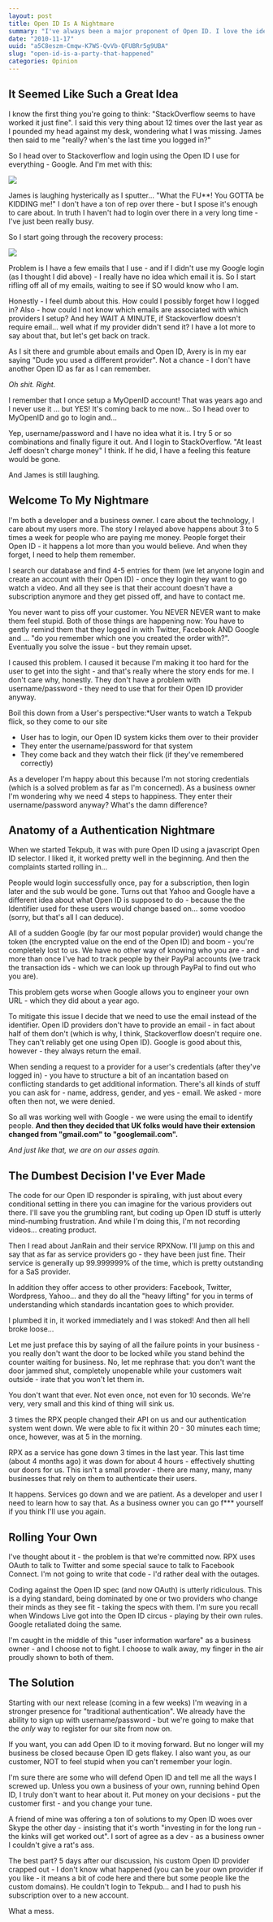 ```yaml
---
layout: post
title: Open ID Is A Nightmare
summary: "I've always been a major proponent of Open ID. I love the idea and the intention - it's a great solution to a long-standing problem and solves a lot of issues for developers. Unfortunately it creates a ton more for business owners."
date: "2010-11-17"
uuid: "a5C8eszm-Cmqw-K7WS-QvVb-QFUBRr5g9UBA"
slug: "open-id-is-a-party-that-happened"
categories: Opinion
---
```


## It Seemed Like Such a Great Idea


I know the first thing you're going to think: "StackOverflow seems to have worked it just fine". I said this very thing about 12 times over the last year as I pounded my head against my desk, wondering what I was missing. James then said to me "really? when's the last time you logged in?"

So I head over to Stackoverflow and login using the Open ID I use for everything - Google. And I'm met with this:

![](https://blog.bigmachine.io/img/so_openid.png)

James is laughing hysterically as I sputter... "What the FU**! You GOTTA be KIDDING me!" I don't have a ton of rep over there - but I spose it's enough to care about. In truth I haven't had to login over there in a very long time - I've just been really busy.

So I start going through the recovery process:

![](https://blog.bigmachine.io/img/so_openid_recover.png)

Problem is I have a few emails that I use - and if I didn't use my Google login (as I thought I did above) - I really have no idea which email it is. So I start rifling off all of my emails, waiting to see if SO would know who I am.

Honestly - I feel dumb about this. How could I possibly forget how I logged in? Also - how could I not know which emails are associated with which providers I setup? And hey WAIT A MINUTE, if Stackoverflow doesn't require email... well what if my provider didn't send it? I have a lot more to say about that, but let's get back on track.

As I sit there and grumble about emails and Open ID, Avery is in my ear saying "Dude you used a different provider". Not a chance - I don't have another Open ID as far as I can remember.

*Oh shit. Right.*

I remember that I once setup a MyOpenID account! That was years ago and I never use it ... but YES! It's coming back to me now... So I head over to MyOpenID and go to login and...

Yep, username/password and I have no idea what it is. I try 5 or so combinations and finally figure it out. And I login to StackOverflow. "At least Jeff doesn't charge money" I think. If he did, I have a feeling this feature would be gone.

And James is still laughing.

## Welcome To My Nightmare

I'm both a developer and a business owner. I care about the technology, I care about my users more. The story I relayed above happens about 3 to 5 times a week for people who are paying me money. People forget their Open ID - it happens a lot more than you would believe. And when they forget, I need to help them remember.

I search our database and find 4-5 entries for them (we let anyone login and create an account with their Open ID) - once they login they want to go watch a video. And all they see is that their account doesn't have a subscription anymore and they get pissed off, and have to contact me.

You never want to piss off your customer. You NEVER NEVER want to make them feel stupid. Both of those things are happening now: You have to gently remind them that they logged in with Twitter, Facebook AND Google and ... "do you remember which one you created the order with?". Eventually you solve the issue - but they remain upset.

I caused this problem. I caused it because I'm making it too hard for the user to get into the sight - and that's really where the story ends for me. I don't care why, honestly. They don't have a problem with username/password - they need to use that for their Open ID provider anyway.

Boil this down from a User's perspective:*User wants to watch a Tekpub flick, so they come to our site

 - User has to login, our Open ID system kicks them over to their provider
 - They enter the username/password for that system
 - They come back and they watch their flick (if they've remembered correctly)
 
As a developer I'm happy about this because I'm not storing credentials (which is a solved problem as far as I'm concerned). As a business owner I'm wondering why we need 4 steps to happiness. They enter their username/password anyway? What's the damn difference?

## Anatomy of a Authentication Nightmare

When we started Tekpub, it was with pure Open ID using a javascript Open ID selector. I liked it, it worked pretty well in the beginning. And then the complaints started rolling in...

People would login successfully once, pay for a subscription, then login later and the sub would be gone. Turns out that Yahoo and Google have a different idea about what Open ID is supposed to do - because the the Identifier used for these users would change based on... some voodoo (sorry, but that's all I can deduce).

All of a sudden Google (by far our most popular provider) would change the token (the encrypted value on the end of the Open ID) and boom - you're completely lost to us. We have no other way of knowing who you are - and more than once I've had to track people by their PayPal accounts (we track the transaction ids - which we can look up through PayPal to find out who you are).

This problem gets worse when Google allows you to engineer your own URL - which they did about a year ago.

To mitigate this issue I decide that we need to use the email instead of the identifier. Open ID providers don't have to provide an email - in fact about half of them don't (which is why, I think, Stackoverflow doesn't require one. They can't reliably get one using Open ID). Google is good about this, however - they always return the email.

When sending a request to a provider for a user's credentials (after they've logged in) - you have to structure a bit of an incantation based on conflicting standards to get additional information. There's all kinds of stuff you can ask for - name, address, gender, and yes - email. We asked - more often then not, we were denied.

So all was working well with Google - we were using the email to identify people. **And then they decided that UK folks would have their extension changed from "gmail.com" to "googlemail.com".**

*And just like that, we are on our asses again.*

## The Dumbest Decision I've Ever Made

The code for our Open ID responder is spiraling, with just about every conditional setting in there you can imagine for the various providers out there. I'll save you the grumbling rant, but coding up Open ID stuff is utterly mind-numbing frustration. And while I'm doing this, I'm not recording videos... creating product.

Then I read about JanRain and their service RPXNow. I'll jump on this and say that as far as service providers go - they have been just fine. Their service is generally up 99.999999% of the time, which is pretty outstanding for a SaS provider.

In addition they offer access to other providers: Facebook, Twitter, Wordpress, Yahoo... and they do all the "heavy lifting" for you in terms of understanding which standards incantation goes to which provider.

I plumbed it in, it worked immediately and I was stoked! And then all hell broke loose...

Let me just preface this by saying of all the failure points in your business - you really don't want the door to be locked while you stand behind the counter waiting for business. No, let me rephrase that: you don't want the door jammed shut, completely unopenable while your customers wait outside - irate that you won't let them in.

You don't want that ever. Not even once, not even for 10 seconds. We're very, very small and this kind of thing will sink us.

3 times the RPX people changed their API on us and our authentication system went down. We were able to fix it within 20 - 30 minutes each time; once, however, was at 5 in the morning.

RPX as a service has gone down 3 times in the last year. This last time (about 4 months ago) it was down for about 4 hours - effectively shutting our doors for us. This isn't a small provder - there are many, many, many businesses that rely on them to authenticate their users.

It happens. Services go down and we are patient. As a developer and user I need to learn how to say that. As a business owner you can go f*** yourself if you think I'll use you again.

## Rolling Your Own


I've thought about it - the problem is that we're committed now. RPX uses OAuth to talk to Twitter and some special sauce to talk to Facebook Connect. I'm not going to write that code - I'd rather deal with the outages.

Coding against the Open ID spec (and now OAuth) is utterly ridiculous. This is a dying standard, being dominated by one or two providers who change their minds as they see fit - taking the specs with them. I'm sure you recall when Windows Live got into the Open ID circus - playing by their own rules. Google retaliated doing the same.

I'm caught in the middle of this "user information warfare" as a business owner - and I choose not to fight. I choose to walk away, my finger in the air proudly shown to both of them.

## The Solution

Starting with our next release (coming in a few weeks) I'm weaving in a stronger presence for "traditional authentication". We already have the ability to sign up with username/password - but we're going to make that the *only* way to register for our site from now on.

If you want, you can add Open ID to it moving forward. But no longer will my business be closed because Open ID gets flakey. I also want you, as our customer, NOT to feel stupid when you can't remember your login.

I'm sure there are some who will defend Open ID and tell me all the ways I screwed up. Unless you own a business of your own, running behind Open ID, I truly don't want to hear about it. Put money on your decisions - put the customer first - and you change your tune.

A friend of mine was offering a ton of solutions to my Open ID woes over Skype the other day - insisting that it's worth "investing in for the long run - the kinks will get worked out". I sort of agree as a dev - as a business owner I couldn't give a rat's ass.

The best part? 5 days after our discussion, his custom Open ID provider crapped out - I don't know what happened (you can be your own provider if you like - it means a bit of code here and there but some people like the custom domains). He couldn't login to Tekpub... and I had to push his subscription over to a new account.

What a mess.